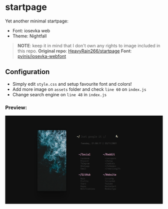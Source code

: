 # startpage

Yet another minimal startpage:
- Font: iosevka web
- Theme: Nightfall

> **NOTE**: keep it in mind that I don't own any rights to image included in this repo.
> **Original repo**: [HeavyRain266/startpage](https://github.com/HeavyRain266/startpage)
> **Font**: [pvinis/iosevka-webfont](https://github.com/pvinis/iosevka-webfont)

## Configuration
- Simply edit `style.css` and setup favourite font and colors!
- Add more image on `assets` folder and check `line 60` on `index.js`
- Change search engine on `line 48` in `index.js`

### Preview:

![img](preview.png)

